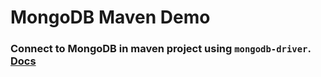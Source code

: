 # MongoDB Maven Demo


### Connect to MongoDB in maven project using `mongodb-driver`. [Docs](https://mongodb.github.io/mongo-java-driver/3.2/driver/getting-started/installation-guide/)
